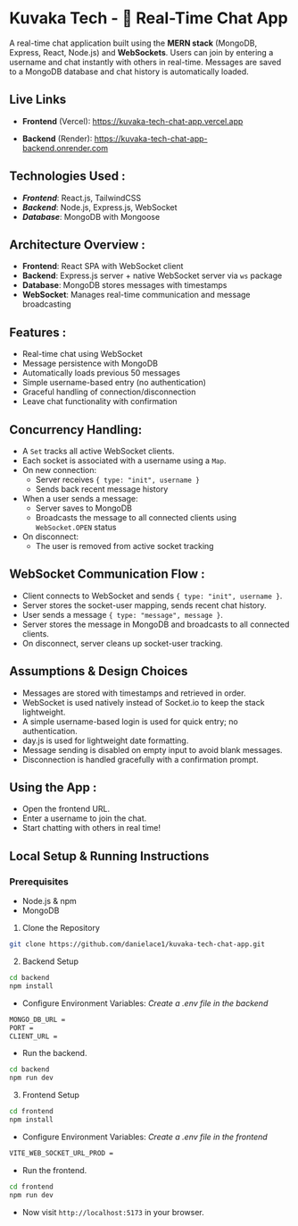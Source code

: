 # Kuvaka Tech - 💬 Real-Time Chat App

A real-time chat application built using the **MERN stack** (MongoDB, Express, React, Node.js) and **WebSockets**. Users can join by entering a username and chat instantly with others in real-time. Messages are saved to a MongoDB database and chat history is automatically loaded.

## Live Links

- **Frontend** (Vercel): https://kuvaka-tech-chat-app.vercel.app

- **Backend** (Render): https://kuvaka-tech-chat-app-backend.onrender.com

## Technologies Used :

- **_Frontend_**: React.js, TailwindCSS
- **_Backend_**: Node.js, Express.js, WebSocket
- **_Database_**: MongoDB with Mongoose

## Architecture Overview :

- **Frontend**: React SPA with WebSocket client
- **Backend**: Express.js server + native WebSocket server via `ws` package
- **Database**: MongoDB stores messages with timestamps
- **WebSocket**: Manages real-time communication and message broadcasting

## Features :

- Real-time chat using WebSocket
- Message persistence with MongoDB
- Automatically loads previous 50 messages
- Simple username-based entry (no authentication)
- Graceful handling of connection/disconnection
- Leave chat functionality with confirmation

## Concurrency Handling:

- A `Set` tracks all active WebSocket clients.
- Each socket is associated with a username using a `Map`.
- On new connection:
  - Server receives `{ type: "init", username }`
  - Sends back recent message history
- When a user sends a message:
  - Server saves to MongoDB
  - Broadcasts the message to all connected clients using `WebSocket.OPEN` status
- On disconnect:
  - The user is removed from active socket tracking

## WebSocket Communication Flow :

- Client connects to WebSocket and sends `{ type: "init", username }`.
- Server stores the socket-user mapping, sends recent chat history.
- User sends a message `{ type: "message", message }`.
- Server stores the message in MongoDB and broadcasts to all connected clients.
- On disconnect, server cleans up socket-user tracking.

## Assumptions & Design Choices

- Messages are stored with timestamps and retrieved in order.
- WebSocket is used natively instead of Socket.io to keep the stack lightweight.
- A simple username-based login is used for quick entry; no authentication.
- day.js is used for lightweight date formatting.
- Message sending is disabled on empty input to avoid blank messages.
- Disconnection is handled gracefully with a confirmation prompt.

## Using the App :

- Open the frontend URL.
- Enter a username to join the chat.
- Start chatting with others in real time!

## Local Setup & Running Instructions

### Prerequisites

- Node.js & npm
- MongoDB

1. Clone the Repository

```bash
git clone https://github.com/danielace1/kuvaka-tech-chat-app.git

```

2. Backend Setup

```bash
cd backend
npm install
```

- Configure Environment Variables:
  _Create a .env file in the backend_

```bash
MONGO_DB_URL =
PORT =
CLIENT_URL =
```

- Run the backend.

```bash
cd backend
npm run dev
```

3. Frontend Setup

```bash
cd frontend
npm install
```

- Configure Environment Variables:
  _Create a .env file in the frontend_

```bash
VITE_WEB_SOCKET_URL_PROD =
```

- Run the frontend.

```bash
cd frontend
npm run dev
```

- Now visit `http://localhost:5173` in your browser.
